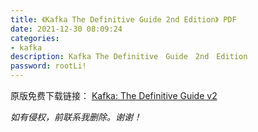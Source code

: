 ```yaml
---
title: 《Kafka The Definitive Guide 2nd Edition》 PDF
date: 2021-12-30 08:09:24
categories:
- kafka
description: Kafka The Definitive　Guide　2nd　Edition
password: rootLi!
---
```

原版免费下载链接： [Kafka: The Definitive Guide v2](https://www.confluent.io/resources/kafka-the-definitive-guide-v2/)

*如有侵权，前联系我删除。谢谢！*

<object data="Kafka_The_Definitive_Guide_2nd_Edition.pdf"  type="application/pdf" width="100%" height="877px">